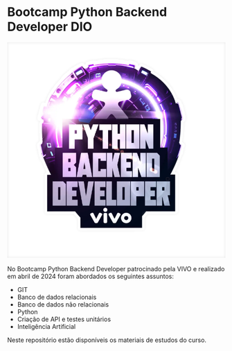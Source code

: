 # Bootcamp Python Backend Developer DIO

![DIO](logo.png)

No Bootcamp Python Backend Developer patrocinado pela VIVO e realizado em abril de 2024 foram abordados os seguintes assuntos:

- GIT
- Banco de dados relacionais
- Banco de dados não relacionais
- Python
- Criação de API e testes unitários
- Inteligência Artificial

Neste repositório estão disponíveis os materiais de estudos do curso.
